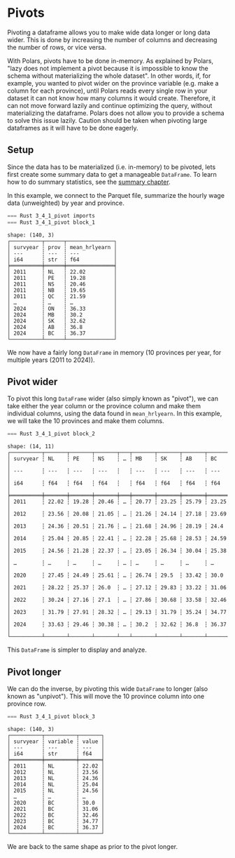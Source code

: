 # Pivots

Pivoting a dataframe allows you to make wide data longer or long data wider. This is done by increasing the number of columns and decreasing the number of rows, or vice versa. 

With Polars, pivots have to be done in-memory. As explained by Polars, "lazy does not implement a pivot because it is impossible to know the schema without materializing the whole dataset". In other words, if, for example, you wanted to pivot wider on the province variable (e.g. make a column for each province), until Polars reads every single row in your dataset it can not know how many columns it would create. Therefore, it can not move forward lazily and continue optimizing the query, without materializing the dataframe. Polars does not allow you to provide a schema to solve this issue lazily. 
Caution should be taken when pivoting large dataframes as it will have to be done eagerly.

## Setup

Since the data has to be materialized (i.e. in-memory) to be pivoted, lets first create some summary data to get a manageable `DataFrame`. To learn how to do summary statistics, see the [summary chapter](../4_stats/summary.md).

In this example, we connect to the Parquet file, summarize the hourly wage data (unweighted) by year and province.

```rust
=== Rust 3_4_1_pivot imports
=== Rust 3_4_1_pivot block_1
```

```
shape: (140, 3)
┌──────────┬──────┬───────────────┐
│ survyear ┆ prov ┆ mean_hrlyearn │
│ ---      ┆ ---  ┆ ---           │
│ i64      ┆ str  ┆ f64           │
╞══════════╪══════╪═══════════════╡
│ 2011     ┆ NL   ┆ 22.02         │
│ 2011     ┆ PE   ┆ 19.28         │
│ 2011     ┆ NS   ┆ 20.46         │
│ 2011     ┆ NB   ┆ 19.65         │
│ 2011     ┆ QC   ┆ 21.59         │
│ …        ┆ …    ┆ …             │
│ 2024     ┆ ON   ┆ 36.33         │
│ 2024     ┆ MB   ┆ 30.2          │
│ 2024     ┆ SK   ┆ 32.62         │
│ 2024     ┆ AB   ┆ 36.8          │
│ 2024     ┆ BC   ┆ 36.37         │
└──────────┴──────┴───────────────┘
```

We now have a fairly long `DataFrame` in memory (10 provinces per year, for multiple years (2011 to 2024)).

## Pivot wider

To pivot this long `DataFrame` wider (also simply known as "pivot"), we can take either the year column or the province column and make them individual columns, using the data found in `mean_hrlyearn`. In this example, we will take the 10 provinces and make them columns.

```rust
=== Rust 3_4_1_pivot block_2
```

```
shape: (14, 11)
┌──────────┬───────┬───────┬───────┬───┬───────┬───────┬───────┬───────┐
│ survyear ┆ NL    ┆ PE    ┆ NS    ┆ … ┆ MB    ┆ SK    ┆ AB    ┆ BC    │
│ ---      ┆ ---   ┆ ---   ┆ ---   ┆   ┆ ---   ┆ ---   ┆ ---   ┆ ---   │
│ i64      ┆ f64   ┆ f64   ┆ f64   ┆   ┆ f64   ┆ f64   ┆ f64   ┆ f64   │
╞══════════╪═══════╪═══════╪═══════╪═══╪═══════╪═══════╪═══════╪═══════╡
│ 2011     ┆ 22.02 ┆ 19.28 ┆ 20.46 ┆ … ┆ 20.77 ┆ 23.25 ┆ 25.79 ┆ 23.25 │
│ 2012     ┆ 23.56 ┆ 20.08 ┆ 21.05 ┆ … ┆ 21.26 ┆ 24.14 ┆ 27.18 ┆ 23.69 │
│ 2013     ┆ 24.36 ┆ 20.51 ┆ 21.76 ┆ … ┆ 21.68 ┆ 24.96 ┆ 28.19 ┆ 24.4  │
│ 2014     ┆ 25.04 ┆ 20.85 ┆ 22.41 ┆ … ┆ 22.28 ┆ 25.68 ┆ 28.53 ┆ 24.59 │
│ 2015     ┆ 24.56 ┆ 21.28 ┆ 22.37 ┆ … ┆ 23.05 ┆ 26.34 ┆ 30.04 ┆ 25.38 │
│ …        ┆ …     ┆ …     ┆ …     ┆ … ┆ …     ┆ …     ┆ …     ┆ …     │
│ 2020     ┆ 27.45 ┆ 24.49 ┆ 25.61 ┆ … ┆ 26.74 ┆ 29.5  ┆ 33.42 ┆ 30.0  │
│ 2021     ┆ 28.22 ┆ 25.37 ┆ 26.0  ┆ … ┆ 27.12 ┆ 29.83 ┆ 33.22 ┆ 31.06 │
│ 2022     ┆ 30.24 ┆ 27.16 ┆ 27.1  ┆ … ┆ 27.86 ┆ 30.68 ┆ 33.58 ┆ 32.46 │
│ 2023     ┆ 31.79 ┆ 27.91 ┆ 28.32 ┆ … ┆ 29.13 ┆ 31.79 ┆ 35.24 ┆ 34.77 │
│ 2024     ┆ 33.63 ┆ 29.46 ┆ 30.38 ┆ … ┆ 30.2  ┆ 32.62 ┆ 36.8  ┆ 36.37 │
└──────────┴───────┴───────┴───────┴───┴───────┴───────┴───────┴───────┘
```

This `DataFrame` is simpler to display and analyze.

## Pivot longer

We can do the inverse, by pivoting this wide `DataFrame` to longer (also known as "unpivot"). This will move the 10 province column into one province row. 

```rust
=== Rust 3_4_1_pivot block_3
```

```
shape: (140, 3)
┌──────────┬──────────┬───────┐
│ survyear ┆ variable ┆ value │
│ ---      ┆ ---      ┆ ---   │
│ i64      ┆ str      ┆ f64   │
╞══════════╪══════════╪═══════╡
│ 2011     ┆ NL       ┆ 22.02 │
│ 2012     ┆ NL       ┆ 23.56 │
│ 2013     ┆ NL       ┆ 24.36 │
│ 2014     ┆ NL       ┆ 25.04 │
│ 2015     ┆ NL       ┆ 24.56 │
│ …        ┆ …        ┆ …     │
│ 2020     ┆ BC       ┆ 30.0  │
│ 2021     ┆ BC       ┆ 31.06 │
│ 2022     ┆ BC       ┆ 32.46 │
│ 2023     ┆ BC       ┆ 34.77 │
│ 2024     ┆ BC       ┆ 36.37 │
└──────────┴──────────┴───────┘
```
We are back to the same shape as prior to the pivot longer.
